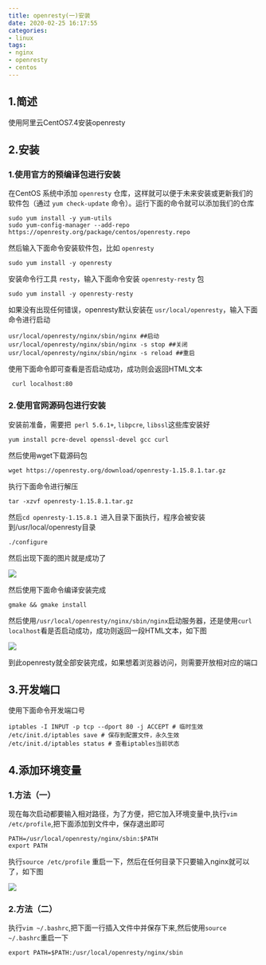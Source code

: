 ```yaml
---
title: openresty(一)安装
date: 2020-02-25 16:17:55
categories:
- linux
tags:
- nginx
- openresty
- centos
---
```


## 1.简述

使用阿里云CentOS7.4安装openresty

##  2.安装

### 1.使用官方的预编译包进行安装

在CentOS 系统中添加 `openresty` 仓库，这样就可以便于未来安装或更新我们的软件包（通过 `yum check-update` 命令）。运行下面的命令就可以添加我们的仓库

```shell
sudo yum install -y yum-utils
sudo yum-config-manager --add-repo https://openresty.org/package/centos/openresty.repo
```

然后输入下面命令安装软件包，比如 `openresty`

```shell
sudo yum install -y openresty
```

安装命令行工具 `resty`，输入下面命令安装 `openresty-resty` 包

```shell
sudo yum install -y openresty-resty
```

如果没有出现任何错误，openresty默认安装在 `usr/local/openresty`，输入下面命令进行启动

```shell
usr/local/openresty/nginx/sbin/nginx ##启动
usr/local/openresty/nginx/sbin/nginx -s stop ##关闭
usr/local/openresty/nginx/sbin/nginx -s reload ##重启
```

使用下面命令即可查看是否启动成功，成功则会返回HTML文本

```shell
 curl localhost:80
```

### 2.使用官网源码包进行安装

安装前准备，需要把` perl 5.6.1+`, `libpcre`, `libssl`这些库安装好

```shell
yum install pcre-devel openssl-devel gcc curl
```

然后使用wget下载源码包

```shell
wget https://openresty.org/download/openresty-1.15.8.1.tar.gz
```

执行下面命令进行解压

```
tar -xzvf openresty-1.15.8.1.tar.gz
```

然后`cd openresty-1.15.8.1 `进入目录下面执行，程序会被安装到/usr/local/openresty目录

```shell
./configure
```

然后出现下面的图片就是成功了

![](https://picgo-1256471247.cos.ap-chengdu.myqcloud.com/20200225182542.png)

然后使用下面命令编译安装完成

```
gmake && gmake install
```

然后使用`/usr/local/openresty/nginx/sbin/nginx`启动服务器，还是使用`curl localhost`看是否启动成功，成功则返回一段HTML文本，如下图

![](https://picgo-1256471247.cos.ap-chengdu.myqcloud.com/20200225183142.png)

到此openresty就全部安装完成，如果想着浏览器访问，则需要开放相对应的端口

## 3.开发端口

使用下面命令开发端口号

```
iptables -I INPUT -p tcp --dport 80 -j ACCEPT # 临时生效
/etc/init.d/iptables save # 保存到配置文件，永久生效
/etc/init.d/iptables status # 查看iptables当前状态
```

## 4.添加环境变量

### 1.方法（一）

现在每次启动都要输入相对路径，为了方便，把它加入环境变量中,执行`vim /etc/profile`,把下面添加到文件中，保存退出即可

```
PATH=/usr/local/openresty/nginx/sbin:$PATH
export PATH
```

执行`source /etc/profile` 重启一下，然后在任何目录下只要输入nginx就可以了，如下图

![](https://picgo-1256471247.cos.ap-chengdu.myqcloud.com/20200225184852.png)

### 2.方法（二）

执行`vim ~/.bashrc`,把下面一行插入文件中并保存下来,然后使用`source ~/.bashrc`重启一下

```
export PATH=$PATH:/usr/local/openresty/nginx/sbin
```

